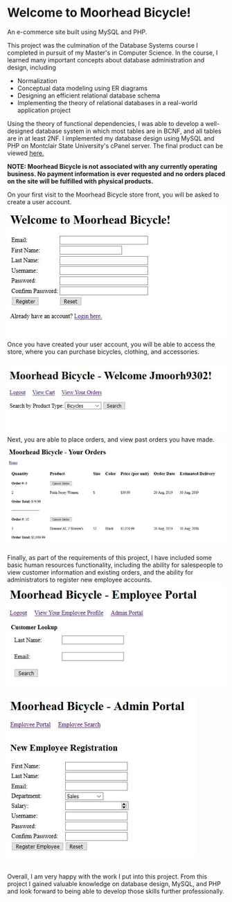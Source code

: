 # Welcome to Moorhead Bicycle!
An e-commerce site built using MySQL and PHP.  

This project was the culmination of the Database Systems course I completed in pursuit of my Master's in Computer Science. In the course, I learned many important concepts about database administration and design, including

* Normalization
* Conceptual data modeling using ER diagrams
* Designing an efficient relational database schema
* Implementing the theory of relational databases in a real-world application project

Using the theory of functional dependencies, I was able to develop a well-designed database system in which most tables are in BCNF, and all tables are in at least 2NF. I implemented my database design using MySQL and PHP on Montclair State University's cPanel server. The final product can be viewed [here.](http://cyan.csam.montclair.edu/~moorhjef)  
  
**NOTE: Moorhead Bicycle is not associated with any currently operating business. No payment information is ever requested and no orders placed on the site will be fulfilled with physical products.**  
  
On your first visit to the Moorhead Bicycle store front, you will be asked to create a user account.  
![Moorhead Bicycle registration page](https://github.com/Jeff-Moorhead/Moorhead_Bicycle/blob/master/screencaps/registration.JPG)  
Once you have created your user account, you will be able to access the store, where you can purchase bicycles, clothing, and accessories.</br>  
![main page](https://github.com/Jeff-Moorhead/Moorhead_Bicycle/blob/master/screencaps/main.JPG)</br>
Next, you are able to place orders, and view past orders you have made.
![orders](https://github.com/Jeff-Moorhead/Moorhead_Bicycle/blob/master/screencaps/orders.JPG)</br></br>
Finally, as part of the requirements of this project, I have included some basic human resources functionality, including the ability for salespeople to view customer information and existing orders, and the ability for administrators to register new employee accounts. </br> 
![employee portal](https://github.com/Jeff-Moorhead/Moorhead_Bicycle/blob/master/screencaps/employeeportal.JPG)</br></br>
![employee registration](https://github.com/Jeff-Moorhead/Moorhead_Bicycle/blob/master/screencaps/employeeregistration.JPG)</br></br>  
  
Overall, I am very happy with the work I put into this project. From this project I gained valuable knowledge on database design, MySQL, and PHP and look forward to being able to develop those skills further professionally.
